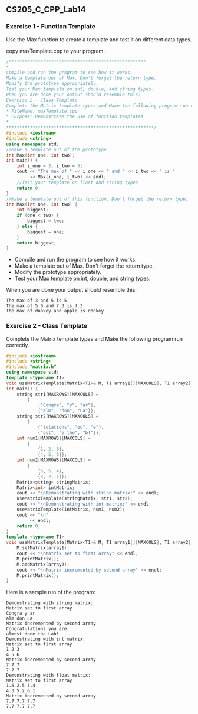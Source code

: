 <!--
 * @Github: https://github.com/Certseeds/CS205_C_CPP
 * @Organization: SUSTech
 * @Author: nanoseeds
 * @Date: 2020-06-09 09:03:21
 * @LastEditors: nanoseeds
 * @LastEditTime: 2020-06-09 09:06:16
 * @License: CC-BY-NC-SA_V4_0 or any later version 
 -->
## CS205_C_CPP_Lab14

### Exercise 1 - Function Template
Use the Max function to create a template and test it on different data types.

copy maxTemplate.cpp to your program .

``` cpp
/****************************************************
*
Compile and run the program to see how it works.
Make a template out of Max. Don't forget the return type.
Modify the prototype appropriately.
Test your Max template on int, double, and string types.
When you are done your output should resemble this:
Exercise 2 - Class Template
Complete the Matrix template types and Make the following program run correctly.
* FileName: maxTemplate.cpp
* Purpose: Demonstrate the use of function templates
*
********************************************************/
#include <iostream>
#include <string>
using namespace std;
//Make a template out of the prototype
int Max(int one, int two);
int main() {
    int i_one = 3, i_two = 5;
    cout << "The max of " << i_one << " and " << i_two << " is "
         << Max(i_one, i_two) << endl;
    //Test your template on float and string types
    return 0;
}
//Make a template out of this function. Don't forget the return type.
int Max(int one, int two) {
    int biggest;
    if (one < two) {
        biggest = two;
    } else {
        biggest = one;
    }
    return biggest;
}
```

  + Compile and run the program to see how it works.
  + Make a template out of Max. Don't forget the return type.
  + Modify the prototype appropriately.
  + Test your Max template on int, double, and string types.

When you are done your output should resemble this:

``` log
The max of 3 and 5 is 5
The max of 5.6 and 7.3 is 7.3
The max of donkey and apple is donkey
```

### Exercise 2 - Class Template
Complete the Matrix template types and Make the following program run correctly.

``` cpp
#include <iostream>
#include <string>
#include "matrix.h"
using namespace std;
template <typename T1>
void useMatrixTemplate(Matrix<T1>& M, T1 array1[][MAXCOLS], T1 array2[][MAXCOLS]);
int main() {
    string str1[MAXROWS][MAXCOLS] =
        {
            {"Congra", "y", "ar"},
            {"alm", "don", "La"}};
    string str2[MAXROWS][MAXCOLS] =
        {
            {"tulations", "ou", "e"},
            {"ost", "e the", "b!"}};
    int num1[MAXROWS][MAXCOLS] =
        {
            {1, 2, 3},
            {4, 5, 6}};
    int num2[MAXROWS][MAXCOLS] =
        {
            {6, 5, 4},
            {3, 2, 1}};
    Matrix<string> stringMatrix;
    Matrix<int> intMatrix;
    cout << "\nDemonstrating with string matrix:" << endl;
    useMatrixTemplate(stringMatrix, str1, str2);
    cout << "\nDemonstrating with int matrix:" << endl;
    useMatrixTemplate(intMatrix, num1, num2);
    cout << "\n"
         << endl;
    return 0;
}
template <typename T1>
void useMatrixTemplate(Matrix<T1>& M, T1 array1[][MAXCOLS], T1 array2[][MAXCOLS]) {
    M.setMatrix(array1);
    cout << "\nMatrix set to first array" << endl;
    M.printMatrix();
    M.addMatrix(array2);
    cout << "\nMatrix incremented by second array" << endl;
    M.printMatrix();
}
```

Here is a sample run of the program:

``` log
Demonstrating with string matrix:
Matrix set to first array
Congra y ar
alm don La
Matrix incremented by second array
Congratulations you are
almost done the Lab!
Demonstrating with int matrix:
Matrix set to first array
1 2 3
4 5 6
Matrix incremented by second array
7 7 7
7 7 7
Demonstrating with float matrix:
Matrix set to first array
1.6 2.5 3.4
4.3 5.2 6.1
Matrix incremented by second array
7.7 7.7 7.7
7.7 7.7 7.7
```
